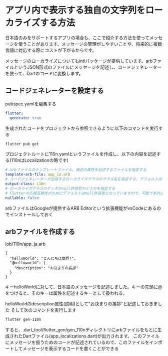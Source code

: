 # アプリ内で表示する独自の文字列をローカライズする方法
日本語のみをサポートするアプリの場合も、ここで紹介する方法を使ってメッセージを使うことがあります。メッセージの管理がしやすいことや、将来的に複数言語に対応する際にコストが下がるからです。

メッセージのローカライズについてもintlパッケージが提供しています。arbファイルというJSON形式のファイルにメッセージを記述し、コードジェネレーターを使って、Dartのコードに変換します。

## コードジェネレーターを設定する

pubspec.yamlを編集する
```yaml
flutter:
  generate: true
```

生成されたコードをプロジェクトから参照できるように以下のコマンドを実行する
```sh
flutter pub get
```

プロジェクトルートに110n.yamlというファイルを作成し、以下の内容を記述する(110nはLocalizationの略です)
```yaml
# arbファイルのテンプレートファイル。後述の属性を記述するファイルを指定する
template-arb-file: app_ia.arb
# コードジェネレーターが生成するローカライズクラスのクラス名を指定する。デフォルトは「AppLocalizations」ですが、タイプ数を減らすために「L10n」に変更することも多い
output-class: L10n
# ローカライズクラスのゲッタがnull許容型かどうかを指定する
# Flutterの広報互換性のためにデフォルトはnull許容型となっていますので、可能であればfalseにしておきましょう
nullable: false
```

arbファイルはGoogleが提供するARB Editorという拡張機能がvsCodeにあるのでインストールしておく

## arbファイルを作成する
lob/110n/app_ja.arb
```arb
{
  "helloWorld": "こんにちは世界!",
  "@helloworld": {
    "description": "お決まりの挨拶"
  }
}
```

キーhelloWorldに対して、日本語のメッセージを記述しました。キーの先頭に@をつけると、そのキーは属性を記述するキーとして扱われる。

helloWorldのdescription属性(説明)として"お決まりの挨拶"と記述しておきました
そして次のコマンドを実行します
```sh
flutter gen-110n
```
すると、.dart_tool/flutter_gen/gen_110nディレクトリにarbファイルをもとに生成されたDartファイル(app_localizations.dart)が出力されます。
このファイルにメッセージを扱うためのコードが記述されているので、このファイルをインポートしてメッセージを表示するコードを書くことができる
